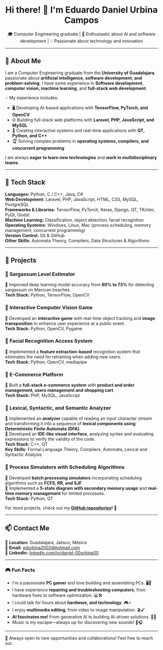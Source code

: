 <!---
00urbina00/00urbina00 is a ✨ special ✨ repository because its `README.md` (this file) appears on your GitHub profile.
You can click the Preview link to take a look at your changes.
--->

<h1 align="center">Hi there! 👋 I'm Eduardo Daniel Urbina Campos</h1>

<p align="center">
  🎓 Computer Engineering graduate | 🤖 Enthusiastic about AI and software development | 💡 Passionate about technology and innovation
</p>

---

## 📝 About Me  
I am a Computer Engineering graduate from the **University of Guadalajara**, passionate about **artificial intelligence, software development, and problem-solving**. I have some experience in **Software development**, **computer vision, machine learning**, and **full-stack web development**.  

💡 My experience includes:  
- 🖥️ Developing AI-based applications with **TensorFlow, PyTorch, and OpenCV**  
- 🌐 Building full-stack web platforms with **Laravel, PHP, JavaScript, and MySQL**  
- 🤖 Creating interactive systems and real-time applications with **QT, Python, and C++**  
- 🏆 Solving complex problems in **operating systems, compilers, and concurrent programming**  

I am always **eager to learn new technologies** and **work in multidisciplinary teams**.  

---

## 🔧 Tech Stack  
**Languages:** Python, C / C++, Java, C#  
**Web Development:** Laravel, PHP, JavaScript, HTML, CSS, MySQL, PostgreSQL  
**Frameworks & Libraries:** TensorFlow, PyTorch, Keras, Django, QT, TKinter, PyQt, Godot  
**Machine Learning:** Classification, object detection, facial recognition  
**Operating Systems:** Windows, Linux, Mac (process scheduling, memory management, concurrent programming)  
**Version Control:** Git & GitHub  
**Other Skills:** Automata Theory, Compilers, Data Structures & Algorithms  

---

## 🚀 Projects  
### 📌 **Sargassum Level Estimator**  
🔹 Improved deep learning model accuracy from **60% to 73%** for detecting sargassum on Mexican beaches.  
**Tech Stack:** Python, TensorFlow, OpenCV  

### 📌 **Interactive Computer Vision Game**  
🔹 Developed an **interactive game** with real-time object tracking and **image transposition** to enhance user experience at a public event.  
**Tech Stack:** Python, OpenCV, Pygame  

### 📌 **Facial Recognition Access System**  
🔹 Implemented a **feature extraction-based** recognition system that eliminates the need for retraining when adding new users.  
**Tech Stack:** Python, OpenCV, mediapipe

### 📌 **E-Commerce Platform**  
🔹 Built a **full-stack e-commerce system** with **product and order management, users management and shopping cart**.  
**Tech Stack:** PHP, MySQL, JavaScript  

### 📌 **Lexical, Syntactic, and Semantic Analyzer**  
🔹 Implemented an **analyzer** capable of reading an input character stream and transforming it into a sequence of **lexical components using Deterministic Finite Automata (DFA)**.  
🔹 Developed an **IDE-like visual interface**, analyzing syntax and evaluating expressions to verify the validity of the code.  
**Tech Stack:** C++, QT  
**Key Skills:** Formal Language Theory, Compilers, Automata, Lexical and Syntactic Analysis 

### 📌 **Process Simulators with Scheduling Algorithms**  
🔹 Developed **batch processing simulators** incorporating scheduling algorithms such as **FCFS, RR, and SJF**.  
🔹 Implemented a **5-state diagram with secondary memory usage** and **real-time memory management** for limited processes.  
**Tech Stack:** Python, QT  


For more projects, check out my **[GitHub repositories](https://github.com/00urbina00)!** 🚀  

---

## 📫 Contact Me  
📍 **Location:** Guadalajara, Jalisco, México  
📧 **Email:** [edurbina2002@hotmail.com](mailto:edurbina2002@hotmail.com)  
🔗 **LinkedIn:** [linkedin.com/in/daniel-00urbina00](https://www.linkedin.com/in/-daniel-urbina)  

---

### 🎮 Fun Facts  

- I'm a passionate **PC gamer** and love building and assembling PCs. 🖥️🔧
- I have experience **repairing and troubleshooting computers**, from hardware fixes to software optimization. 💻🛠️  
- I could talk for hours about **hardware, and technology**. 🎮⚡  
- I enjoy **multimedia editing**, from video to image manipulation. 🎬🖌️  
- **AI fascinates me!** From generative AI to building AI-driven solutions. 🤖🚀  
- Music is my escape—always up for discovering new sounds! 🎵🎧  

---

🚀 Always open to new opportunities and collaborations! Feel free to reach out.  
